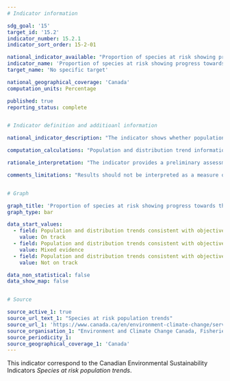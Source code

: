 ```yaml
---
# Indicator information

sdg_goal: '15'
target_id: '15.2'
indicator_number: 15.2.1
indicator_sort_order: 15-2-01

national_indicator_available: "Proportion of species at risk showing progress towards their population and distribution objectives"
indicator_name: 'Proportion of species at risk showing progress towards their population and distribution objectives'
target_name: 'No specific target'

national_geographical_coverage: 'Canada'
computation_units: Percentage

published: true
reporting_status: complete


# Indicator definition and additioanl information

national_indicator_description: "The indicator shows whether population and distribution trends of species at risk are consistent with the objectives in final recovery strategies or management plans. <em>(ECCC)</em>"

computation_calculations: "Population and distribution trend information for each species is compared to its objectives to determine whether it is on track to meet those objectives. Each species is assigned to 1 of 4 categories based on whether it is making progress toward objectives: yes, no, mixed evidence, or insufficient information. The indicator is a count of the number of species in the yes, no or mixed evidence categories. <em>(ECCC)</em>"

rationale_interpretation: "The indicator provides a preliminary assessment of whether recovery or management efforts are on track. Species at risk are important elements of healthy ecosystems, and are protected to support biodiversity. In general, successful recovery or management of species at risk should stop or reverse significant declines due to human activity and should improve or stabilize the likelihood of the species' persistence in the wild. <em>(ECCC)</em>"

comments_limitations: "Results should not be interpreted as a measure of recovery or management success until sufficient time has passed to allow species to respond and to allow enough information to be collected to assess the recovery or management. <em>(ECCC)</em>"


# Graph

graph_title: 'Proportion of species at risk showing progress towards their population and distribution objectives'
graph_type: bar

data_start_values:
  - field: Population and distribution trends consistent with objectives
    value: On track
  - field: Population and distribution trends consistent with objectives
    value: Mixed evidence
  - field: Population and distribution trends consistent with objectives
    value: Not on track

data_non_statistical: false
data_show_map: false


# Source

source_active_1: true
source_url_text_1: "Species at risk population trends"
source_url_1: 'https://www.canada.ca/en/environment-climate-change/services/environmental-indicators/species-risk-population-trends.html'
source_organisation_1: "Environment and Climate Change Canada, Fisheries and Oceans Canada, Parks Canada, and the Committee on the Status of Endangered Wildlife in Canada Secretariat"
source_periodicity_1:
source_geographical_coverage_1: 'Canada'
---
```

This indicator correspond to the Canadian Environmental Sustainability Indicators <em>Species at risk population trends</em>.
